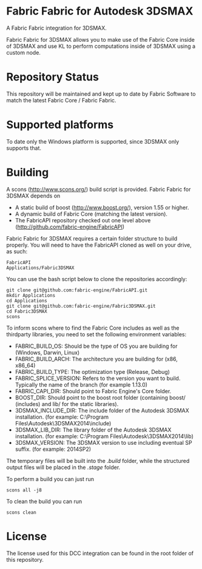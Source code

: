 Fabric Fabric for Autodesk 3DSMAX
===================================
A Fabric Fabric integration for 3DSMAX.

Fabric Fabric for 3DSMAX allows you to make use of the Fabric Core inside of 3DSMAX and use KL to perform computations inside of 3DSMAX using a custom node.

Repository Status
=================

This repository will be maintained and kept up to date by Fabric Software to match the latest Fabric Core / Fabric Fabric.

Supported platforms
===================

To date only the Windows platform is supported, since 3DSMAX only supports that.

Building
========

A scons (http://www.scons.org/) build script is provided. Fabric Fabric for 3DSMAX depends on
* A static build of boost (http://www.boost.org/), version 1.55 or higher.
* A dynamic build of Fabric Core (matching the latest version).
* The FabricAPI repository checked out one level above (http://github.com/fabric-engine/FabricAPI)

Fabric Fabric for 3DSMAX requires a certain folder structure to build properly. You will need to have the FabricAPI cloned as well on your drive, as such:

    FabricAPI
    Applications/Fabric3DSMAX

You can use the bash script below to clone the repositories accordingly:

    git clone git@github.com:fabric-engine/FabricAPI.git
    mkdir Applications
    cd Applications
    git clone git@github.com:fabric-engine/Fabric3DSMAX.git
    cd Fabric3DSMAX
    scons

To inform scons where to find the Fabric Core includes as well as the thirdparty libraries, you need to set the following environment variables:

* FABRIC_BUILD_OS: Should be the type of OS you are building for (Windows, Darwin, Linux)
* FABRIC_BUILD_ARCH: The architecture you are building for (x86, x86_64)
* FABRIC_BUILD_TYPE: The optimization type (Release, Debug)
* FABRIC_SPLICE_VERSION: Refers to the version you want to build. Typically the name of the branch (for example 1.13.0)
* FABRIC_CAPI_DIR: Should point to Fabric Engine's Core folder.
* BOOST_DIR: Should point to the boost root folder (containing boost/ (includes) and lib/ for the static libraries).
* 3DSMAX_INCLUDE_DIR: The include folder of the Autodesk 3DSMAX installation. (for example: C:\Program Files\Autodesk\3DSMAX2014\include)
* 3DSMAX_LIB_DIR: The library folder of the Autodesk 3DSMAX installation. (for example: C:\Program Files\Autodesk\3DSMAX2014\lib)
* 3DSMAX_VERSION: The 3DSMAX version to use including eventual SP suffix. (for example: 2014SP2)

The temporary files will be built into the *.build* folder, while the structured output files will be placed in the *.stage* folder.

To perform a build you can just run

    scons all -j8

To clean the build you can run

    scons clean

License
==========

The license used for this DCC integration can be found in the root folder of this repository.

